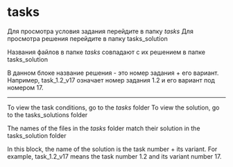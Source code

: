 # tasks
 Для просмотра условия задания перейдите в папку _tasks_
 Для просмотра решения перейдите в папку tasks_solution

 Названия файлов в папке _tasks_ совпадают с их решением в папке tasks_solution
 
В данном блоке название решения - это номер задания + его вариант. Например, task_1.2_v17 означает
номер задания 1.2 и его вариант под номером 17.

--------------------------------------------------------------------------------

To view the task conditions, go to the _tasks_ folder
To view the solution, go to the tasks_solutions folder

The names of the files in the _tasks_ folder match their solution in the tasks_solution folder

In this block, the name of the solution is the task number + its variant. For example, task_1.2_v17 means
the task number 1.2 and its variant number 17.

